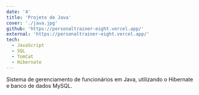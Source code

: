 ```yaml
---
date: '4'
title: 'Projeto de Java'
cover: './java.jpg'
github: 'https://personaltrainer-eight.vercel.app/'
external: 'https://personaltrainer-eight.vercel.app/'
tech:
  - JavaScript
  - SQL
  - TomCat
  - Hibernate
---
```


Sistema de gerenciamento de funcionários em Java, utilizando o Hibernate e banco de dados MySQL.

